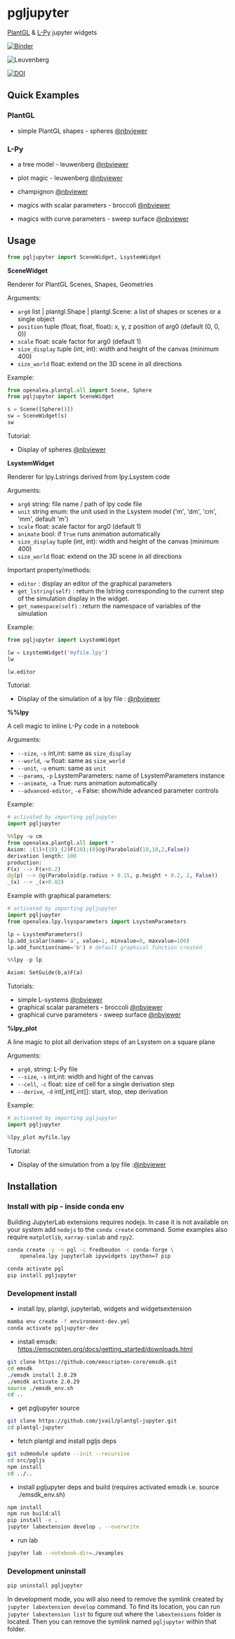 # pgljupyter

[PlantGL](https://github.com/fredboudon/plantgl) & [L-Py](https://github.com/fredboudon/lpy) jupyter widgets

[![Binder](https://mybinder.org/badge_logo.svg)](https://mybinder.org/v2/gh/fredboudon/plantgl-jupyter/HEAD?labpath=%2Fexamples%2Fbroccoli.ipynb)


![Leuvenberg](docs/lpy_leuwenberg.gif)


[![DOI](https://zenodo.org/badge/252633303.svg)](https://zenodo.org/badge/latestdoi/252633303)

## Quick Examples

### PlantGL

- simple PlantGL shapes - spheres [@nbviewer](https://nbviewer.jupyter.org/github/jvail/plantgl-jupyter/blob/master/examples/spheres.ipynb)

### L-Py

- a tree model - leuwenberg [@nbviewer](https://nbviewer.jupyter.org/github/fredboudon/plantgl-jupyter/blob/master/examples/lpy/leuwenberg/leuwenberg.ipynb)

- plot magic - leuwenberg [@nbviewer](https://nbviewer.jupyter.org/github/fredboudon/plantgl-jupyter/blob/master/examples/lpy/leuwenberg/lpy_plot_magic.ipynb)

- champignon [@nbviewer](https://nbviewer.jupyter.org/github/fredboudon/plantgl-jupyter/blob/master/examples/magic_champignon.ipynb)

- magics with scalar parameters - broccoli [@nbviewer](https://nbviewer.jupyter.org/github/fredboudon/plantgl-jupyter/blob/master/examples/broccoli.ipynb)

- magics with curve parameters - sweep surface [@nbviewer](https://nbviewer.jupyter.org/github/fredboudon/plantgl-jupyter/blob/master/examples/lpy/sweep_surface/sweep_surface.ipynb)



## Usage

```python
from pgljupyter import SceneWidget, LsystemWidget
```

**SceneWidget**

Renderer for PlantGL Scenes, Shapes, Geometries

Arguments:

- `arg0` list | plantgl.Shape | plantgl.Scene: a list of shapes or scenes or a single object
- `position` tuple (float, float, float): x, y, z position of arg0 (default (0, 0, 0))
- `scale` float: scale factor for arg0 (default 1)
- `size_display` tuple (int, int): width and height of the canvas (minimum 400)
- `size_world` float: extend on the 3D scene in all directions

Example:

```python
from openalea.plantgl.all import Scene, Sphere
from pgljupyter import SceneWidget

s = Scene([Sphere()])
sw = SceneWidget(s)
sw
```
Tutorial:
-  Display of spheres [@nbviewer](https://nbviewer.jupyter.org/github/fredboudon/plantgl-jupyter/blob/master/examples/spheres.ipynb)

**LsystemWidget**

Renderer for lpy.Lstrings derived from lpy.Lsystem code

Arguments:

- `arg0` string: file name / path of lpy code file
- `unit` string enum: the unit used in the Lsystem model ('m', 'dm', 'cm', 'mm', default 'm')
- `scale` float: scale factor for arg0 (default 1)
- `animate` bool: if `True` runs animation automatically
- `size_display` tuple (int, int): width and height of the canvas (minimum 400)
- `size_world` float: extend on the 3D scene in all directions

Important property/methods:
- `editor` : display an editor of the graphical parameters
- `get_lstring(self)` : return the lstring corresponding to the current step of the simulation display in the widget.
- `get_namespace(self)` : return the namespace of variables of the simulation

Example:

```python
from pgljupyter import LsystemWidget

lw = LsystemWidget('myfile.lpy')
lw
```
```python
lw.editor
```

Tutorial:
- Display of the simulation of a lpy file :  [@nbviewer](https://nbviewer.jupyter.org/github/fredboudon/plantgl-jupyter/blob/master/examples/lpy/leuwenberg/leuwenberg.ipynb)

**%%lpy**

A cell magic to inline L-Py code in a notebook

Arguments:

- `--size`, `-s` int,int: same as `size_display`
- `--world`, `-w` float: same as `size_world`
- `--unit`, `-u` enum: same as `unit`
- `--params`, `-p` LsystemParameters: name of LsystemParameters instance
- `--animate`, `-a` True: runs animation automatically
- `--advanced-editor`, `-e` False: show/hide advanced parameter controls

Example:

```python
# activated by importing pgljupyter
import pgljupyter
```

```python
%%lpy -u cm
from openalea.plantgl.all import *
Axiom: ;(1)+(10)_(2)F(10);(0)@g(Paraboloid(10,10,2,False))
derivation length: 100
production:
F(x) --> F(x+0.2)
@g(p) --> @g(Paraboloid(p.radius + 0.15, p.height + 0.2, 2, False))
_(x) --> _(x+0.02)
```

Example with graphical parameters:

```python
# activated by importing pgljupyter
import pgljupyter
from openalea.lpy.lsysparameters import LsystemParameters
```

```python
lp = LsystemParameters()
lp.add_scalar(name='a', value=1, minvalue=0, maxvalue=100)
lp.add_function(name='b') # default graphical function created
```

```python
%%lpy -p lp

Axiom: SetGuide(b,a)F(a)
```

Tutorials:
- simple L-systems [@nbviewer](https://nbviewer.jupyter.org/github/fredboudon/plantgl-jupyter/blob/master/examples/magic_champignon.ipynb)
- graphical scalar parameters - broccoli [@nbviewer](https://nbviewer.jupyter.org/github/fredboudon/plantgl-jupyter/blob/master/examples/broccoli.ipynb)
- graphical curve parameters - sweep surface [@nbviewer](https://nbviewer.jupyter.org/github/fredboudon/plantgl-jupyter/blob/master/examples/lpy/sweep_surface/sweep_surface.ipynb)


**%lpy_plot**

A line magic to plot all derivation steps of an Lsystem on a square plane

Arguments:

- `arg0`, string: L-Py file
- `--size`, `-s` int,int: width and hight of the canvas
- `--cell`, `-c` float: size of cell for a single derivation step
- `--derive`, `-d` int[,int[,int]]: start, stop, step derivation

Example:

```python
# activated by importing pgljupyter
import pgljupyter
```

```python
%lpy_plot myfile.lpy
```
Tutorial:
- Display of the simulation from a lpy file :[@nbviewer](https://nbviewer.jupyter.org/github/fredboudon/plantgl-jupyter/blob/master/examples/lpy/leuwenberg/lpy_plot_magic.ipynb)

## Installation

### Install with pip - inside conda env

Building JupyterLab extensions requires nodejs. In case it is not available on your system add `nodejs` to the
`conda create` command. Some examples also require `matplotlib`, `xarray-simlab` and `rpy2`.

```bash
conda create -y -n pgl -c fredboudon -c conda-forge \
    openalea.lpy jupyterlab ipywidgets ipython=7 pip
```

```bash
conda activate pgl
pip install pgljupyter
```

### Development install

 - install lpy, plantgl, jupyterlab, widgets and widgetsextension

```bash
mamba env create -f environment-dev.yml
conda activate pgljupyter-dev
```

 - install emsdk: https://emscripten.org/docs/getting_started/downloads.html

```bash
git clone https://github.com/emscripten-core/emsdk.git
cd emsdk
./emsdk install 2.0.29
./emsdk activate 2.0.29
source ./emsdk_env.sh
cd ..
```

 - get pgljupyter source

```bash
git clone https://github.com/jvail/plantgl-jupyter.git
cd plantgl-jupyter
```

 - fetch plantgl and install pgljs deps

```bash
git submodule update --init --recursive
cd src/pgljs
npm install
cd ../..
```

 - install pgljupyter deps and build (requires activated emsdk i.e. source ./emsdk_env.sh)

```bash
npm install
npm run build:all
pip install -e .
jupyter labextension develop . --overwrite
```
 - run lab

```bash
jupyter lab --notebook-dir=./examples
```

### Development uninstall

```bash
pip uninstall pgljupyter
```

In development mode, you will also need to remove the symlink created by `jupyter labextension develop`
command. To find its location, you can run `jupyter labextension list` to figure out where the `labextensions`
folder is located. Then you can remove the symlink named `pgljupyter` within that folder.
